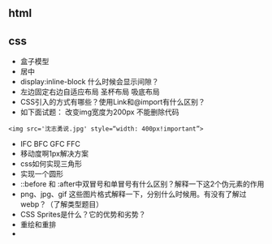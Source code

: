 ## html

## css
* 盒子模型
* 居中
* display:inline-block 什么时候会显示间隙？
* 左边固定右边自适应布局 圣杯布局 吸底布局
* CSS引入的方式有哪些？使用Link和@import有什么区别？
* 如下面试题： 改变img宽度为200px 不能删除代码

```
<img src='沈志勇说.jpg' style=“width: 400px!important”>
```	
* IFC BFC GFC FFC
* 移动度啊1px解决方案
* css如何实现三角形
* 实现一个圆形
* ::before 和 :after中双冒号和单冒号有什么区别？解释一下这2个伪元素的作用
*  png、jpg、gif 这些图片格式解释一下，分别什么时候用。有没有了解过webp？（了解类型题目）
* CSS Sprites是什么？它的优势和劣势？
* 重绘和重排
* 